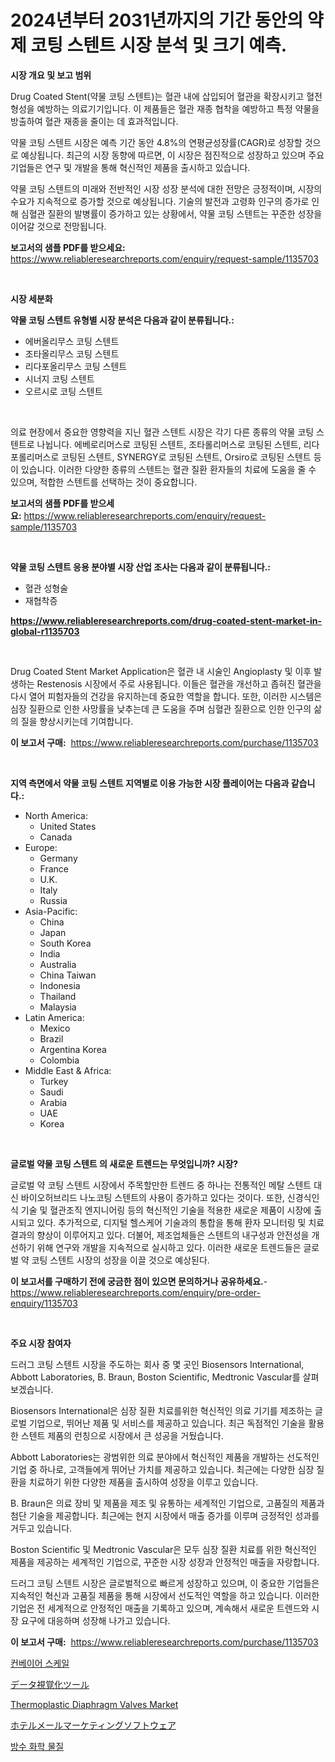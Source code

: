 <p><h1>2024년부터 2031년까지의 기간 동안의 약제 코팅 스텐트 시장 분석 및 크기 예측.</h1></p><p><strong>시장 개요 및 보고 범위</strong></p>
<p><p>Drug Coated Stent(약물 코팅 스텐트)는 혈관 내에 삽입되어 혈관을 확장시키고 혈전 형성을 예방하는 의료기기입니다. 이 제품들은 혈관 재종 협착을 예방하고 특정 약물을 방출하여 혈관 재종을 줄이는 데 효과적입니다. </p><p>약물 코팅 스텐트 시장은 예측 기간 동안 4.8%의 연평균성장률(CAGR)로 성장할 것으로 예상됩니다. 최근의 시장 동향에 따르면, 이 시장은 점진적으로 성장하고 있으며 주요 기업들은 연구 및 개발을 통해 혁신적인 제품을 출시하고 있습니다. </p><p>약물 코팅 스텐트의 미래와 전반적인 시장 성장 분석에 대한 전망은 긍정적이며, 시장의 수요가 지속적으로 증가할 것으로 예상됩니다. 기술의 발전과 고령화 인구의 증가로 인해 심혈관 질환의 발병률이 증가하고 있는 상황에서, 약물 코팅 스텐트는 꾸준한 성장을 이어갈 것으로 전망됩니다.</p></p>
<p><strong>보고서의 샘플 PDF를 받으세요:</strong> <a href="https://www.reliableresearchreports.com/enquiry/request-sample/1135703">https://www.reliableresearchreports.com/enquiry/request-sample/1135703</a></p>
<p>&nbsp;</p>
<p><strong>시장 세분화</strong></p>
<p><strong>약물 코팅 스텐트 유형별 시장 분석은 다음과 같이 분류됩니다.:</strong></p>
<p><ul><li>에버올리무스 코팅 스텐트</li><li>조타올리무스 코팅 스텐트</li><li>리다포올리무스 코팅 스텐트</li><li>시너지 코팅 스텐트</li><li>오르시로 코팅 스텐트</li></ul></p>
<p>&nbsp;</p>
<p><p>의료 현장에서 중요한 영향력을 지닌 혈관 스텐트 시장은 각기 다른 종류의 약물 코팅 스텐트로 나뉩니다. 에베로리머스로 코팅된 스텐트, 조타롤리머스로 코팅된 스텐트, 리다포롤리머스로 코팅된 스텐트, SYNERGY로 코팅된 스텐트, Orsiro로 코팅된 스텐트 등이 있습니다. 이러한 다양한 종류의 스텐트는 혈관 질환 환자들의 치료에 도움을 줄 수 있으며, 적합한 스텐트를 선택하는 것이 중요합니다.</p></p>
<p><strong>보고서의 샘플 PDF를 받으세요:</strong>&nbsp;<a href="https://www.reliableresearchreports.com/enquiry/request-sample/1135703">https://www.reliableresearchreports.com/enquiry/request-sample/1135703</a></p>
<p>&nbsp;</p>
<p><strong> 약물 코팅 스텐트 응용 분야별 시장 산업 조사는 다음과 같이 분류됩니다.:</strong></p>
<p><ul><li>혈관 성형술</li><li>재협착증</li></ul></p>
<p><strong><a href="https://www.reliableresearchreports.com/drug-coated-stent-market-in-global-r1135703">https://www.reliableresearchreports.com/drug-coated-stent-market-in-global-r1135703</a></strong></p>
<p>&nbsp;</p>
<p><p>Drug Coated Stent Market Application은 혈관 내 시술인 Angioplasty 및 이후 발생하는 Restenosis 시장에서 주로 사용됩니다. 이들은 혈관을 개선하고 좁혀진 혈관을 다시 열어 피험자들의 건강을 유지하는데 중요한 역할을 합니다. 또한, 이러한 시스템은 심장 질환으로 인한 사망률을 낮추는데 큰 도움을 주며 심혈관 질환으로 인한 인구의 삶의 질을 향상시키는데 기여합니다.</p></p>
<p><strong>이 보고서 구매:</strong>&nbsp; <a href="https://www.reliableresearchreports.com/purchase/1135703">https://www.reliableresearchreports.com/purchase/1135703</a></p>
<p>&nbsp;</p>
<p><strong>지역 측면에서 약물 코팅 스텐트 지역별로 이용 가능한 시장 플레이어는 다음과 같습니다.:</strong></p>
<p><ul>
    <li>
        North America:
        <ul>
            <li>United States</li>
            <li>Canada</li>
        </ul>
    </li>
    <li>
        Europe:
        <ul>
            <li>Germany</li>
            <li>France</li>
            <li>U.K.</li>
            <li>Italy</li>
            <li>Russia</li>
        </ul>
    </li>
    <li>
        Asia-Pacific:
        <ul>
            <li>China</li>
            <li>Japan</li>
            <li>South Korea</li>
            <li>India</li>
            <li>Australia</li>
            <li>China Taiwan</li>
            <li>Indonesia</li>
            <li>Thailand</li>
            <li>Malaysia</li>
        </ul>
    </li>
    <li>
        Latin America:
        <ul>
            <li>Mexico</li>
            <li>Brazil</li>
            <li>Argentina Korea</li>
            <li>Colombia</li>
        </ul>
    </li>
    <li>
        Middle East & Africa:
        <ul>
            <li>Turkey</li>
            <li>Saudi</li>
            <li>Arabia</li>
            <li>UAE</li>
            <li>Korea</li>
        </ul>
    </li>
    </ul></p>
<p>&nbsp;</p>
<p><strong>글로벌 약물 코팅 스텐트 의 새로운 트렌드는 무엇입니까? 시장?</strong></p>
<p><p>글로벌 약 코팅 스텐트 시장에서 주목할만한 트렌드 중 하나는 전통적인 메탈 스텐트 대신 바이오허브리드 나노코팅 스텐트의 사용이 증가하고 있다는 것이다. 또한, 신경식인식 기술 및 혈관조직 엔지니어링 등의 혁신적인 기술을 적용한 새로운 제품이 시장에 출시되고 있다. 추가적으로, 디지털 헬스케어 기술과의 통합을 통해 환자 모니터링 및 치료 결과의 향상이 이루어지고 있다. 더불어, 제조업체들은 스텐트의 내구성과 안전성을 개선하기 위해 연구와 개발을 지속적으로 실시하고 있다. 이러한 새로운 트렌드들은 글로벌 약 코팅 스텐트 시장의 성장을 이끌 것으로 예상된다.</p></p>
<p><strong>이 보고서를 구매하기 전에 궁금한 점이 있으면 문의하거나 공유하세요.</strong>- <a href="https://www.reliableresearchreports.com/enquiry/pre-order-enquiry/1135703">https://www.reliableresearchreports.com/enquiry/pre-order-enquiry/1135703</a></p>
<p>&nbsp;</p>
<p><strong>주요 시장 참여자</strong></p>
<p><p>드러그 코팅 스텐트 시장을 주도하는 회사 중 몇 곳인 Biosensors International, Abbott Laboratories, B. Braun, Boston Scientific, Medtronic Vascular를 살펴보겠습니다.</p><p>Biosensors International은 심장 질환 치료를위한 혁신적인 의료 기기를 제조하는 글로벌 기업으로, 뛰어난 제품 및 서비스를 제공하고 있습니다. 최근 독점적인 기술을 활용한 스텐트 제품의 런칭으로 시장에서 큰 성공을 거뒀습니다.</p><p>Abbott Laboratories는 광범위한 의료 분야에서 혁신적인 제품을 개발하는 선도적인 기업 중 하나로, 고객들에게 뛰어난 가치를 제공하고 있습니다. 최근에는 다양한 심장 질환을 치료하기 위한 다양한 제품을 출시하여 성장을 이루고 있습니다.</p><p>B. Braun은 의료 장비 및 제품을 제조 및 유통하는 세계적인 기업으로, 고품질의 제품과 첨단 기술을 제공합니다. 최근에는 현지 시장에서 매출 증가를 이루며 긍정적인 성과를 거두고 있습니다.</p><p>Boston Scientific 및 Medtronic Vascular은 모두 심장 질환 치료를 위한 혁신적인 제품을 제공하는 세계적인 기업으로, 꾸준한 시장 성장과 안정적인 매출을 자랑합니다.</p><p>드러그 코팅 스텐트 시장은 글로벌적으로 빠르게 성장하고 있으며, 이 중요한 기업들은 지속적인 혁신과 고품질 제품을 통해 시장에서 선도적인 역할을 하고 있습니다.  이러한 기업은 전 세계적으로 안정적인 매출을 기록하고 있으며, 계속해서 새로운 트렌드와 시장 요구에 대응하며 성장해 나가고 있습니다.</p></p>
<p><strong>이 보고서 구매:</strong>&nbsp;&nbsp;<a href="https://www.reliableresearchreports.com/purchase/1135703">https://www.reliableresearchreports.com/purchase/1135703</a></p>
<p><p><a href="https://medium.com/@kennyaniel5/%EC%BB%A8%EB%B2%A0%EC%9D%B4%EC%96%B4-%EC%8A%A4%EC%BC%80%EC%9D%BC-%EC%8B%9C%EC%9E%A5%EC%9D%80-%EC%8B%9C%EC%9E%A5-%EC%A0%90%EC%9C%A0%EC%9C%A8-%ED%81%AC%EA%B8%B0-%EB%B0%8F-2031%EB%85%84%EA%B9%8C%EC%A7%80%EC%9D%98-%EC%98%88%EC%83%81-%EC%98%88%EC%B8%A1%EC%97%90-%EC%B4%88%EC%A0%90%EC%9D%84-%EB%A7%9E%EC%B6%A5%EB%8B%88%EB%8B%A4-34f16f7ee3d1">컨베이어 스케일</a></p><p><a href="https://medium.com/@kingmsvie/%E3%83%87%E3%83%BC%E3%82%BF%E5%8F%AF%E8%A6%96%E5%8C%96%E3%83%84%E3%83%BC%E3%83%AB%E3%81%AE%E5%B8%82%E5%A0%B4%E5%88%86%E6%9E%90-%E3%82%B0%E3%83%AD%E3%83%BC%E3%83%90%E3%83%AB%E6%A5%AD%E7%95%8C%E3%81%AE%E5%B1%95%E6%9C%9B%E3%81%A8%E4%BA%88%E6%B8%AC-2024%E5%B9%B4%E3%81%8B%E3%82%892031%E5%B9%B4-947f72e60cf2">データ視覚化ツール</a></p><p><a href="https://github.com/ChiragRP21/Market-Research-Report-List-4/blob/main/thermoplastic-diaphragm-valves-market.md">Thermoplastic Diaphragm Valves Market</a></p><p><a href="https://medium.com/@myronobertrtys5475654/%E3%83%9B%E3%83%86%E3%83%AB%E3%81%AE%E9%9B%BB%E5%AD%90%E3%83%A1%E3%83%BC%E3%83%AB%E3%83%9E%E3%83%BC%E3%82%B1%E3%83%86%E3%82%A3%E3%83%B3%E3%82%B0%E3%82%BD%E3%83%95%E3%83%88%E3%82%A6%E3%82%A7%E3%82%A2%E5%B8%82%E5%A0%B4%E5%88%86%E6%9E%90-%E3%81%9D%E3%81%AEcagr-%E5%B8%82%E5%A0%B4%E3%82%BB%E3%82%B0%E3%83%A1%E3%83%B3%E3%83%86%E3%83%BC%E3%82%B7%E3%83%A7%E3%83%B3-%E3%81%9D%E3%81%97%E3%81%A6%E4%B8%96%E7%95%8C%E5%85%A8%E4%BD%93%E3%81%AE%E6%A5%AD%E7%95%8C%E6%A6%82%E8%A6%81-f57603f2c50d">ホテルメールマーケティングソフトウェア</a></p><p><a href="https://medium.com/@tonyolfson67562023/%EB%B0%A9%EC%88%98-%ED%99%94%ED%95%99-%EB%AC%BC%EC%A7%88-%EC%8B%9C%EC%9E%A5%EC%9D%80-%EC%8B%9C%EC%9E%A5-%EC%A0%90%EC%9C%A0%EC%9C%A8-%ED%81%AC%EA%B8%B0-%EB%B0%8F-2031%EB%85%84%EA%B9%8C%EC%A7%80-%EC%98%88%EC%B8%A1%EB%90%9C-%EC%98%88%EC%B8%A1%EC%97%90-%EC%B4%88%EC%A0%90%EC%9D%84-%EB%A7%9E%EC%B6%A5%EB%8B%88%EB%8B%A4-e4ae79ed596b">방수 화학 물질</a></p></p>